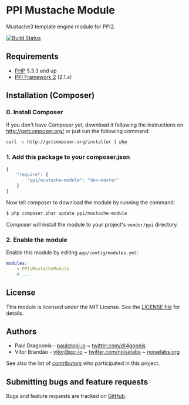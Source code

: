PPI Mustache Module
=================

[@php]:     http://php.net/         "PHP: Hypertext Preprocessor"
[@ppi]:     http://ppi.io/          "PPI Framework - The PHP Meta Framework!"
[@mustache]:  http://www.mustache.net/  "The compiling PHP template engine"

Mustache3 template engine module for PPI2.

[![Build Status](https://secure.travis-ci.org/ppi/ppi-mustache-module.png)](http://travis-ci.org/ppi/ppi-mustache-module)

Requirements
------------

* [PHP][@php] 5.3.3 and up
* [PPI Framework 2][@ppi] (2.1.x)

Installation (Composer)
-----------------------

### 0. Install Composer

If you don't have Composer yet, download it following the instructions on
http://getcomposer.org/ or just run the following command:

``` bash
curl -s http://getcomposer.org/installer | php
```

### 1. Add this package to your composer.json

```js
{
    "require": {
        "ppi/mustache-module": "dev-master"
    }
}
```

Now tell composer to download the module by running the command:

``` bash
$ php composer.phar update ppi/mustache-module
```

Composer will install the module to your project's `vendor/ppi` directory.

### 2. Enable the module

Enable this module by editing `app/config/modules.yml`:

``` yml
modules:
    - PPI\MustacheModule
    # ...
```

License
-------

This module is licensed under the MIT License. See the [LICENSE file](https://github.com/ppi/ppi-mustache-module/blob/master/LICENSE) for details.

Authors
-------

* Paul Dragoonis - <paul@ppi.io> ~ [twitter.com/dr4goonis](http://twitter.com/dr4goonis)
* Vítor Brandão - <vitor@ppi.io> ~ [twitter.com/noiselabs](http://twitter.com/noiselabs) ~ [noiselabs.org](http://noiselabs.org)

See also the list of [contributors](https://github.com/ppi/ppi-mustache-module/contributors) who participated in this project.

Submitting bugs and feature requests
------------------------------------

Bugs and feature requests are tracked on [GitHub](https://github.com/ppi/ppi-mustache-module/issues).